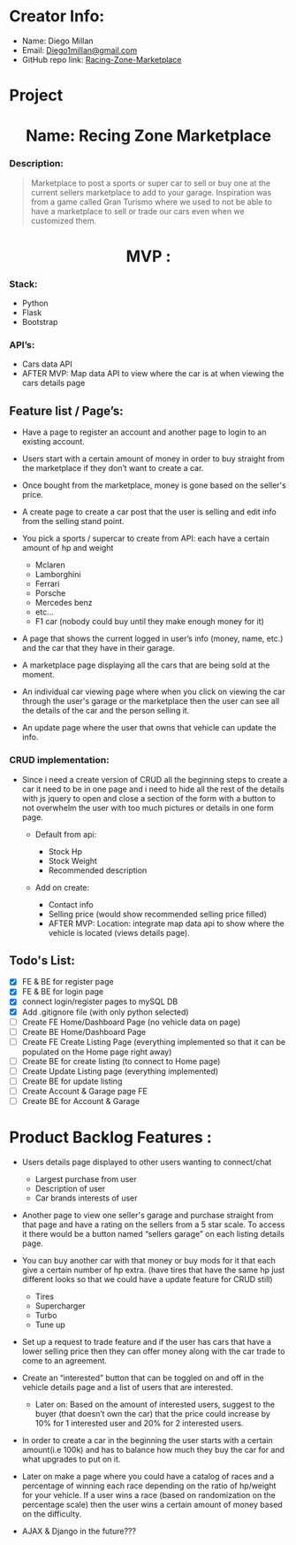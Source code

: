 # Creator Info:
  * Name: Diego Millan</li>
  * Email: <a href="diego1millan@gmail.com">Diego1millan@gmail.com</a>
  * GitHub repo link: <a href="https://github.com/DiegoRM7/Racing-Zone-Marketplace">Racing-Zone-Marketplace</a>

# Project
<h1 align="center">Name: Recing Zone Marketplace</h1>

### Description:
> Marketplace to post a sports or super car to sell or buy one at the current sellers marketplace to add to your garage. Inspiration was from a game called Gran Turismo where we used to not be able to have a marketplace to sell or trade our cars even when we customized them.

<h1 align="center">MVP :</h1>

### Stack:
  * Python
  * Flask
  * Bootstrap

### **API’s:**
  * Cars data API
  * AFTER MVP: Map data API to view where the car is at when viewing the cars details page

## Feature list / Page’s:
  * Have a page to register an account and another page to login to an existing account.
  
  * Users start with a certain amount of money in order to buy straight from the marketplace if they don’t want to create a car.
  
  * Once bought from the marketplace, money is gone based on the seller's price.
  
  * A create page to create a car post that the user is selling and edit info from the selling stand point.

  * You pick a sports / supercar to create from API: each have a certain amount of hp and weight  
    * Mclaren
    * Lamborghini
    * Ferrari
    * Porsche
    * Mercedes benz
    * etc…
    * F1 car (nobody could buy until they make enough money for it)
  
  * A page that shows the current logged in user’s info (money, name, etc.) and the car that they have in their garage.
  * A marketplace page displaying all the cars that are being sold at the moment.
  * An individual car viewing page where when you click on viewing the car through the user's garage or the marketplace then the user can see all the details of the car and the person selling it.
  * An update page where the user that owns that vehicle can update the info.


### CRUD implementation:
  * Since i need a create version of CRUD all the beginning steps to create a car it need to be in one page and i need to hide all the rest of the details with js jquery to open and close a section of the form with a button to not overwhelm the user with too much pictures or details in one form page.

    * Default from api:
        * Stock Hp
        * Stock Weight
        * Recommended description
  
    * Add on create:
      * Contact info
      * Selling price (would show recommended selling price filled)
      * AFTER MVP: Location: integrate map data api to show where the vehicle is located (views details page).

## Todo's List:
  - [x] FE & BE for register page
  - [x] FE & BE for login page
  - [x] connect login/register pages to mySQL DB
  - [x] Add .gitignore file (with only python selected)
  - [ ] Create FE Home/Dashboard Page (no vehicle data on page)
  - [ ] Create BE Home/Dashboard Page
  - [ ] Create FE Create Listing Page (everything implemented so that it can be populated on the Home page right away)
  - [ ] Create BE for create listing (to connect to Home page)
  - [ ] Create Update Listing page (everything implemented)
  - [ ] Create BE for update listing
  - [ ] Create Account & Garage page FE
  - [ ] Create  BE for Account & Garage

# Product Backlog Features :
  * Users details page displayed to other users wanting to connect/chat
    * Largest purchase from user
    * Description of user
    * Car brands interests of user
      
  * Another page to view one seller's garage and purchase straight from that page and have a rating on the sellers from a 5 star scale. To access it there would be a button named “sellers garage” on each listing details page.
  
  * You can buy another car with that money or buy mods for it that each give a certain number of hp extra. (have tires that have the same hp just different looks so that we could have a update feature for CRUD still)
    * Tires
    * Supercharger
    * Turbo
    * Tune up

  * Set up a request to trade feature and if the user has cars that have a lower selling price then they can offer money along with the car trade to come to an agreement.

  * Create an “interested” button that can be toggled on and off in the vehicle details page and a list of users that are interested.
    * Later on: Based on the amount of interested users, suggest to the buyer (that doesn’t own the car) that the price could increase by 10% for 1 interested user and 20% for 2 interested users.

  * In order to create a car in the beginning the user starts with a certain amount(i.e 100k) and has to balance how much they buy the car for and what upgrades to put on it.

  * Later on make a page where you could have a catalog of races and a percentage of winning each race depending on the ratio of hp/weight for your vehicle. If a user wins a race (based on randomization on the percentage scale) then the user wins a certain amount of money based on the difficulty.

  * AJAX & Django in the future???
